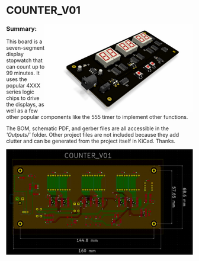# COUNTER_V01
<img src="Outputs/Images/top.PNG" width=400 align=right>

### Summary: ###
  This board is a seven-segment display stopwatch that can count up to 99 minutes.
  It uses the popular 4XXX series logic chips to drive the displays, as well as a few other popular components
  like the 555 timer to implement other functions.

  The BOM, schematic PDF, and gerber files are all accessible in the _'Outputs/'_ folder. 
  Other project files are not included because they add clutter and can be generated from the project itself in KiCad.
  Thanks.
  
  <img src="Outputs/Images/layers.PNG" width=800 align=center>





